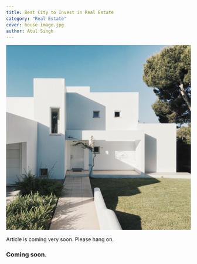 ```yaml
---
title: Best City to Invest in Real Estate
category: "Real Estate"
cover: house-image.jpg
author: Atul Singh
---
```


![house image](./house-image.jpg)

Article is coming very soon. Please hang on.

### Coming soon.
